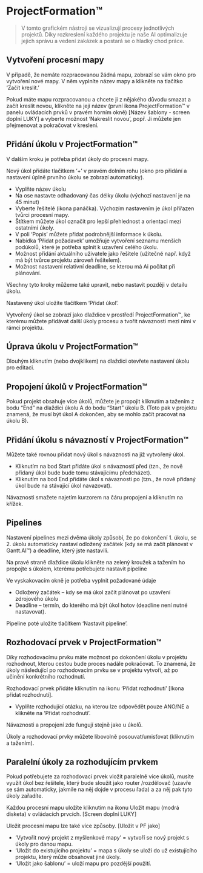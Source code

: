 # ProjectFormation™

> V tomto grafickém nástroji se vizualizují procesy jednotlivých projektů. Díky rozkreslení každého projektu je naše AI optimalizuje jejich správu a vedení zakázek a postará se o hladký chod práce.

## Vytvoření procesní mapy

V připadě, že nemáte rozpracovanou žádná mapu, zobrazí se vám okno pro vytvoření nové mapy. V něm vyplníte název mapy a klikněte na tlačítko ‘Začít kreslit.’

Pokud máte mapu rozpracovanou a chcete ji z nějakého důvodu smazat a začít kreslit novou, klikněte na její název (první ikona ProjectFormation™ v panelu ovládacích prvků v pravém horním okně) [Název šablony - screen doplní LUKY] a vyberte možnost ‘Nakreslit novou’, popř. Ji můžete jen přejmenovat a pokračovat v kreslení.

## Přidání úkolu v ProjectFormation™

V dalším kroku je potřeba přidat úkoly do procesní mapy.

Nový úkol přidáte tlačítkem ‘+’ v pravém dolním rohu (okno pro přidání a nastavení úplně prvního úkolu se zobrazí automaticky).

- Vyplňte název úkolu
- Na ose nastavte odhadovaný čas délky úkolu (výchozí nastavení je na 45 minut)
- Vyberte řešitelé (ikona panáčka). Výchozím nastavením je úkol přiřazen tvůrci procesní mapy.
- Štítkem můžete úkol označit pro lepší přehlednost a orientaci mezi ostatními úkoly.
- V poli ‘Popis’ můžete přidat podrobnější informace k úkolu.
- Nabídka ‘Přidat požadavek’ umožňuje vytvoření seznamu menších podúkolů, které je potřeba splnit k uzavření celého úkolu.
- Možnost přidání aktuálního uživatele jako řešitele (užitečné např. když má být tvůrce projektu zároveň řešitelem).
- Možnost nastavení relativní deadline, se kterou má Ai počítat při plánování.

Všechny tyto kroky můžeme také upravit, nebo nastavit později v detailu úkolu.

Nastavený úkol uložíte tlačítkem ‘Přidat úkol’.

Vytvořený úkol se zobrazí jako dlaždice v prostředí ProjectFormation™, ke kterému můžete přidávat další úkoly procesu a tvořit návaznosti mezi nimi v rámci projektu.

## Úprava úkolu v ProjectFormation™

Dlouhým kliknutím (nebo dvojklikem) na dlaždici otevřete nastavení úkolu pro editaci.

## Propojení úkolů v ProjectFormation™

Pokud projekt obsahuje více úkolů, můžete je propojit kliknutím a tažením z bodu “End” na dlaždici úkolu A do bodu “Start” úkolu B. (Toto pak v projektu znamená, že musí být úkol A dokončen, aby se mohlo začít pracovat na úkolu B).

## Přidání úkolu s návazností v ProjectFormation™

Můžete také rovnou přidat nový úkol s návaznosti na již vytvořený úkol.

- Kliknutím na bod Start přidáte úkol s návazností před (tzn., že nově přidaný úkol bude bude tomu stávajícímu předcházet).
- Kliknutím na bod End přidáte úkol s návaznosti po (tzn., že nově přidaný úkol bude na stávající úkol navazovat).

Návaznosti smažete najetím kurzorem na čáru propojení a kliknutím na křížek.

## Pipelines

Nastavení pipelines mezi dvěma úkoly způsobí, že po dokončení 1. úkolu, se 2. úkolu automaticky nastaví odložený začátek (kdy se má začít plánovat v Gantt.AI™) a deadline, který jste nastavili.

Na pravé straně dlaždice úkolu klikněte na zelený kroužek a tažením ho propojte s úkolem, kterému potřebujete nastavit pipeline

Ve vyskakovacím okně je potřeba vyplnit požadované údaje

- Odložený začátek – kdy se má úkol začít plánovat po uzavření zdrojového úkolu
- Deadline – termín, do kterého má být úkol hotov (deadline není nutné nastavovat).

Pipeline poté uložíte tlačítkem ‘Nastavit pipeline’.

## Rozhodovací prvek v ProjectFormation™

Díky rozhodovacímu prvku máte možnost po dokončení úkolu v projektu rozhodnout, kterou cestou bude proces nadále pokračovat. To znamená, že úkoly následující po rozhodovacím prvku se v projektu vytvoří, až po učinění konkrétního rozhodnutí.

Rozhodovací prvek přidáte kliknutím na ikonu ‘Přidat rozhodnutí’ [Ikona přidat rozhodnutí].

- Vyplňte rozhodující otázku, na kterou lze odpovědět pouze ANO/NE a klikněte na ‘Přidat rozhodnutí’.

Návaznosti a propojení zde fungují stejně jako u úkolů.

Úkoly a rozhodovací prvky můžete libovolně posouvat/umisťovat (kliknutím a tažením).

## Paralelní úkoly za rozhodujícím prvkem

Pokud potřebujete za rozhodovací prvek vložit paralelně více úkolů, musíte využít úkol bez řešitele, který bude sloužit jako router /rozdělovač (uzavře se sám automaticky, jakmile na něj dojde v procesu řada) a za něj pak tyto úkoly zařadíte.

Každou procesní mapu uložíte kliknutím na ikonu Uložit mapu (modrá disketa) v ovládacích prvcích. [Screen doplní LUKY]

Uložit procesní mapu lze také více způsoby.
[Uložit v PF jako]

- ‘Vytvořit nový projekt z myšlenkové mapy’ = vytvoří se nový projekt s úkoly pro danou mapu.
- ‘Uložit do existujícího projektu’ = mapa s úkoly se uloží do už existujícího projektu, který může obsahovat jiné úkoly.
- ‘Uložit jako šablonu’ = uloží mapu pro pozdější použití.
